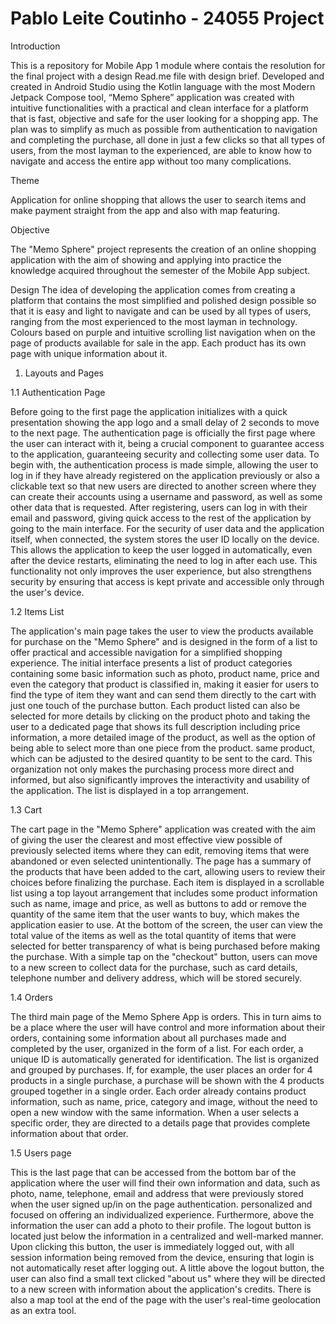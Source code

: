 # Pablo Leite Coutinho - 24055 Project

Introduction
  
  This is a repository for Mobile App 1 module where contais the resolution for the final project with a design Read.me file with design brief. Developed and created in Android Studio using the Kotlin language with the most Modern Jetpack Compose tool, “Memo Sphere” application was created with intuitive functionalities with a practical and clean interface for a platform that is fast, objective and safe for the user looking for a shopping app. The plan was to simplify as much as possible from authentication to navigation and completing the purchase, all done in just a few clicks so that all types of users, from the most layman to the experienced, are able to know how to navigate and access the entire app without too many complications.

Theme 

  Application for online shopping that allows the user to search items and make payment straight from the app and also with map featuring.

Objective
  
  The "Memo Sphere" project represents the creation of an online shopping application with the aim of showing and applying into practice the knowledge acquired throughout the semester of the Mobile App subject.

Design
The idea of developing the application comes from creating a platform that contains the most simplified and polished design possible so that it is easy and light to navigate and can be used by all types of users, ranging from the most experienced to the most layman in technology. Colours based on purple and intuitive scrolling list navigation when on the page of products available for sale in the app. Each product has its own page with unique information about it.

1.	Layouts and Pages

 1.1 Authentication Page

Before going to the first page the application initializes with a quick presentation showing the app logo and a small delay of 2 seconds to move to the next page. The authentication page is officially the first page where the user can interact with it, being a crucial component to guarantee access to the application, guaranteeing security and collecting some user data. To begin with, the authentication process is made simple, allowing the user to log in if they have already registered on the application previously or also a clickable text so that new users are directed to another screen where they can create their accounts using a username and password, as well as some other data that is requested. After registering, users can log in with their email and password, giving quick access to the rest of the application by going to the main interface. For the security of user data and the application itself, when connected, the system stores the user ID locally on the device. This allows the application to keep the user logged in automatically, even after the device restarts, eliminating the need to log in after each use. This functionality not only improves the user experience, but also strengthens security by ensuring that access is kept private and accessible only through the user's device.

1.2	Items List

The application's main page takes the user to view the products available for purchase on the "Memo Sphere" and is designed in the form of a list to offer practical and accessible navigation for a simplified shopping experience. The initial interface presents a list of product categories containing some basic information such as photo, product name, price and even the category that product is classified in, making it easier for users to find the type of item they want and can send them directly to the cart with just one touch of the purchase button. Each product listed can also be selected for more details by clicking on the product photo and taking the user to a dedicated page that shows its full description including price information, a more detailed image of the product, as well as the option of being able to select more than one piece from the product. same product, which can be adjusted to the desired quantity to be sent to the card. This organization not only makes the purchasing process more direct and informed, but also significantly improves the interactivity and usability of the application. The list is displayed in a top arrangement.

1.3	Cart

The cart page in the "Memo Sphere" application was created with the aim of giving the user the clearest and most effective view possible of previously selected items where they can edit, removing items that were abandoned or even selected unintentionally. The page has a summary of the products that have been added to the cart, allowing users to review their choices before finalizing the purchase. Each item is displayed in a scrollable list using a top layout arrangement that includes some product information such as name, image and price, as well as buttons to add or remove the quantity of the same item that the user wants to buy, which makes the application easier to use. At the bottom of the screen, the user can view the total value of the items as well as the total quantity of items that were selected for better transparency of what is being purchased before making the purchase. With a simple tap on the "checkout" button, users can move to a new screen to collect data for the purchase, such as card details, telephone number and delivery address, which will be stored securely.


1.4	Orders

The third main page of the Memo Sphere App is orders. This in turn aims to be a place where the user will have control and more information about their orders, containing some information about all purchases made and completed by the user, organized in the form of a list. For each order, a unique ID is automatically generated for identification. The list is organized and grouped by purchases. If, for example, the user places an order for 4 products in a single purchase, a purchase will be shown with the 4 products grouped together in a single order. Each order already contains product information, such as name, price, category and image, without the need to open a new window with the same information. When a user selects a specific order, they are directed to a details page that provides complete information about that order.

1.5	Users page

This is the last page that can be accessed from the bottom bar of the application where the user will find their own information and data, such as photo, name, telephone, email and address that were previously stored when the user signed up/in on the page authentication. personalized and focused on offering an individualized experience. Furthermore, above the information the user can add a photo to their profile. The logout button is located just below the information in a centralized and well-marked manner. Upon clicking this button, the user is immediately logged out, with all session information being removed from the device, ensuring that login is not automatically reset after logging out. A little above the logout button, the user can also find a small text clicked "about us" where they will be directed to a new screen with information about the application's credits. There is also a map tool at the end of the page with the user's real-time geolocation as an extra tool.




